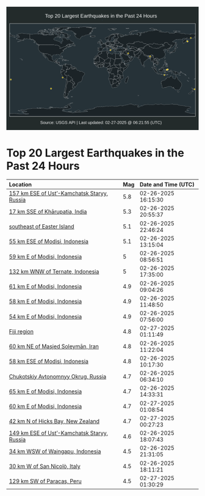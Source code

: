 ![Map](./map.png)

# Top 20 Largest Earthquakes in the Past 24 Hours

| Location | Mag | Date and Time (UTC) |
|:---|:---|:---|
| [157 km ESE of Ust’-Kamchatsk Staryy, Russia](https://earthquake.usgs.gov/earthquakes/eventpage/us6000pvm4) | 5.8 | 02-26-2025 16:15:30 |
| [17 km SSE of Khārupatia, India](https://earthquake.usgs.gov/earthquakes/eventpage/us6000pvpc) | 5.3 | 02-26-2025 20:55:37 |
| [southeast of Easter Island](https://earthquake.usgs.gov/earthquakes/eventpage/us6000pvq6) | 5.1 | 02-26-2025 22:46:24 |
| [55 km ESE of Modisi, Indonesia](https://earthquake.usgs.gov/earthquakes/eventpage/us6000pvla) | 5.1 | 02-26-2025 13:15:04 |
| [59 km E of Modisi, Indonesia](https://earthquake.usgs.gov/earthquakes/eventpage/us6000pvk7) | 5 | 02-26-2025 08:56:51 |
| [132 km WNW of Ternate, Indonesia](https://earthquake.usgs.gov/earthquakes/eventpage/us6000pvnk) | 5 | 02-26-2025 17:35:00 |
| [61 km E of Modisi, Indonesia](https://earthquake.usgs.gov/earthquakes/eventpage/us6000pvka) | 4.9 | 02-26-2025 09:04:26 |
| [58 km E of Modisi, Indonesia](https://earthquake.usgs.gov/earthquakes/eventpage/us6000pvkw) | 4.9 | 02-26-2025 11:48:50 |
| [54 km E of Modisi, Indonesia](https://earthquake.usgs.gov/earthquakes/eventpage/us6000pvju) | 4.9 | 02-26-2025 07:56:00 |
| [Fiji region](https://earthquake.usgs.gov/earthquakes/eventpage/us6000pvqp) | 4.8 | 02-27-2025 01:11:49 |
| [60 km NE of Masjed Soleymān, Iran](https://earthquake.usgs.gov/earthquakes/eventpage/us6000pvkv) | 4.8 | 02-26-2025 11:22:04 |
| [58 km ESE of Modisi, Indonesia](https://earthquake.usgs.gov/earthquakes/eventpage/us6000pvkk) | 4.8 | 02-26-2025 10:17:30 |
| [Chukotskiy Avtonomnyy Okrug, Russia](https://earthquake.usgs.gov/earthquakes/eventpage/us6000pvje) | 4.7 | 02-26-2025 06:34:10 |
| [65 km E of Modisi, Indonesia](https://earthquake.usgs.gov/earthquakes/eventpage/us6000pvlm) | 4.7 | 02-26-2025 14:33:31 |
| [60 km E of Modisi, Indonesia](https://earthquake.usgs.gov/earthquakes/eventpage/us6000pvqn) | 4.7 | 02-27-2025 01:08:54 |
| [42 km N of Hicks Bay, New Zealand](https://earthquake.usgs.gov/earthquakes/eventpage/us6000pvqi) | 4.7 | 02-27-2025 00:27:23 |
| [149 km ESE of Ust’-Kamchatsk Staryy, Russia](https://earthquake.usgs.gov/earthquakes/eventpage/us6000pvnr) | 4.6 | 02-26-2025 18:07:43 |
| [34 km WSW of Waingapu, Indonesia](https://earthquake.usgs.gov/earthquakes/eventpage/us6000pvpm) | 4.5 | 02-26-2025 21:31:05 |
| [30 km W of San Nicolò, Italy](https://earthquake.usgs.gov/earthquakes/eventpage/us6000pvns) | 4.5 | 02-26-2025 18:11:21 |
| [129 km SW of Paracas, Peru](https://earthquake.usgs.gov/earthquakes/eventpage/us6000pvqt) | 4.5 | 02-27-2025 01:30:29 |
